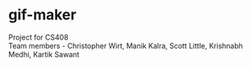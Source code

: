 # gif-maker

Project for CS408<br>
Team members - Christopher Wirt, Manik Kalra, Scott Little, Krishnabh Medhi, Kartik Sawant
